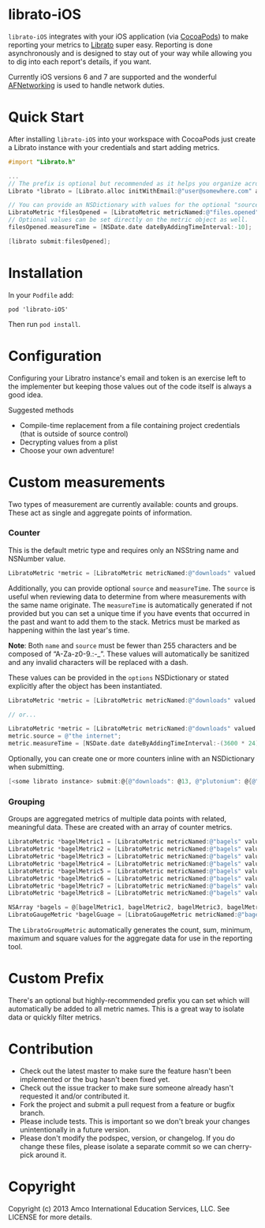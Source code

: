 librato-iOS
===========

`librato-iOS` integrates with your iOS application (via [CocoaPods](http://cocoapods.org/)) to make reporting your metrics to [Librato](http://librato.com/) super easy. Reporting is done asynchronously and is designed to stay out of your way while allowing you to dig into each report's details, if you want.

Currently iOS versions 6 and 7 are supported and the wonderful [AFNetworking](https://github.com/AFNetworking/AFNetworking) is used to handle network duties.

# Quick Start

After installing `librato-iOS` into your workspace with CocoaPods just create a Librato instance with your credentials and start adding metrics.

```objective-c
#import "Librato.h"

...
// The prefix is optional but recommended as it helps you organize across your different projects
Librato *librato = [Librato.alloc initWithEmail:@"user@somewhere.com" apiKey:@"abc123..." prefix:@""];

// You can provide an NSDictionary with values for the optional "source" and "measure_time" fields
LibratoMetric *filesOpened = [LibratoMetric metricNamed:@"files.opened" valued:@42 options:nil];
// Optional values can be set directly on the metric object as well.
filesOpened.measureTime = [NSDate.date dateByAddingTimeInterval:-10];

[librato submit:filesOpened];
```

# Installation

In your `Podfile` add:

```
pod 'librato-iOS'
```

Then run `pod install`.

# Configuration

Configuring your Libratro instance's email and token is an exercise left to the implementer but keeping those values out of the code itself is always a good idea.

Suggested methods

* Compile-time replacement from a file containing project credentials (that is outside of source control)
* Decrypting values from a plist
* Choose your own adventure!

# Custom measurements

Two types of measurement are currently available: counts and groups. These act as single and aggregate points of information.

### Counter

This is the default metric type and requires only an NSString name and NSNumber value.

```objective-c
LibratoMetric *metric = [LibratoMetric metricNamed:@"downloads" valued:@42 options:nil];
```

Additionally, you can provide optional `source` and `measureTime`. The `source` is useful when reviewing data to determine from where measurements with the same name originate. The `measureTime` is automatically generated if not provided but you can set a unique time if you have events that occurred in the past and want to add them to the stack. Metrics must be marked as happening within the last year's time.

**Note**: Both `name` and `source` must be fewer than 255 characters and be composed of “A-Za-z0-9.:-_”. These values will automatically be sanitized and any invalid characters will be replaced with a dash.

These values can be provided in the `options` NSDictionary or stated explicitly after the object has been instantiated.

```objective-c
LibratoMetric *metric = [LibratoMetric metricNamed:@"downloads" valued:@42 options:@{@"source": @"the internet", @"measureTime": [NSDate.date dateByAddingTimeInterval:-(3600 * 24)]}];

// or...

LibratoMetric *metric = [LibratoMetric metricNamed:@"downloads" valued:@42 options:nil];
metric.source = @"the internet";
metric.measureTime = [NSDate.date dateByAddingTimeInterval:-(3600 * 24)]
```

Optionally, you can create one or more counters inline with an NSDictionary when submitting.

```objective-c
[<some librato instance> submit:@{@"downloads": @13, @"plutonium": @{@"value": @238, @"source": @"Russia, with love"}}];
```

### Grouping

Groups are aggregated metrics of multiple data points with related, meaningful data. These are created with an array of counter metrics.

```objective-c
LibratoMetric *bagelMetric1 = [LibratoMetric metricNamed:@"bagels" valued:@13 options:nil];
LibratoMetric *bagelMetric2 = [LibratoMetric metricNamed:@"bagels" valued:@10 options:nil];
LibratoMetric *bagelMetric3 = [LibratoMetric metricNamed:@"bagels" valued:@9 options:nil];
LibratoMetric *bagelMetric4 = [LibratoMetric metricNamed:@"bagels" valued:@8 options:nil];
LibratoMetric *bagelMetric5 = [LibratoMetric metricNamed:@"bagels" valued:@2 options:nil];
LibratoMetric *bagelMetric6 = [LibratoMetric metricNamed:@"bagels" valued:@1 options:nil];
LibratoMetric *bagelMetric7 = [LibratoMetric metricNamed:@"bagels" valued:@0 options:nil];
LibratoMetric *bagelMetric8 = [LibratoMetric metricNamed:@"bagels" valued:@0 options:nil];

NSArray *bagels = @[bagelMetric1, bagelMetric2, bagelMetric3, bagelMetric4, bagelMetric5, bagelMetric6, bagelMetric7, bagelMetric8];
LibratoGaugeMetric *bagelGuage = [LibratoGaugeMetric metricNamed:@"bagel_guage" measurements:bagels];
```

The `LibratoGroupMetric` automatically generates the count, sum, minimum, maximum and square values for the aggregate data for use in the reporting tool.

# Custom Prefix

There's an optional but highly-recommended prefix you can set which will automatically be added to all metric names. This is a great way to isolate data or quickly filter metrics.


# Contribution

* Check out the latest master to make sure the feature hasn't been implemented or the bug hasn't been fixed yet.
* Check out the issue tracker to make sure someone already hasn't requested it and/or contributed it.
* Fork the project and submit a pull request from a feature or bugfix branch.
* Please include tests. This is important so we don't break your changes unintentionally in a future version.
* Please don't modify the podspec, version, or changelog. If you do change these files, please isolate a separate commit so we can cherry-pick around it.

# Copyright

Copyright (c) 2013 Amco International Education Services, LLC. See LICENSE for more details.
